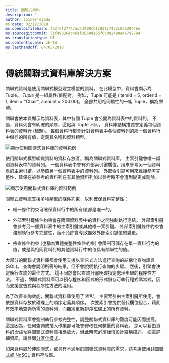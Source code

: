 ```yaml
---
title: 關聯式資料
description: ''
author: zoinerTejada
ms:date: 02/12/2018
ms.openlocfilehash: fa2fef27f47acadf00cbfc821c7432c07a3947be
ms.sourcegitcommit: 51f49026ec46af0860de55f6c082490e46792794
ms.translationtype: HT
ms.contentlocale: zh-TW
ms.lasthandoff: 04/03/2018
---
```

# <a name="traditional-relational-database-solutions"></a>傳統關聯式資料庫解決方案

關聯式資料是使用關聯式模型建立模型的資料。 在此模型中，資料會顯示為 Tuple。 *Tuple* 是一組屬性/值配對。 例如，Tuple 可能是 (itemid = 5, orderid = 1, item = "Chair", amount = 200.00)。 全部共用相同屬性的一組 Tuple，稱為*關聯*。 

關聯會依本質顯示為資料表，其中各個 Tuple 會公開為資料表中的資料列。 不過，資料列會有明確的順序，這點與 Tuple 不同。 資料庫結構描述會定義每個資料表的資料行 (標題)。 每個資料行都會針對資料表中各個資料列的那一個資料行中儲存的所有值，定義其名稱和資料類型。

![顯示使用關聯式資料庫的資料範例](../images/example-relational.png)

使用關聯式模型組織資料的資料存放區，稱為關聯式資料庫。 主索引鍵會唯一識別資料表中的資料列。 一個資料表中會有外部索引鍵欄位，用來參考另一個資料表的主索引鍵，以參照另一個資料表中的資料列。 外部索引鍵可用來維護參考完整性，確保在被參考的資料列在有其他資料列加以參考時不會遭到變更或刪除。 

![顯示使用關聯式資料庫的資料範例](../images/example-relational2.png)

關聯式資料庫支援多種類型的條件約束，以利確保資料完整性：

- 唯一條件約束可確保資料行中的所有值都是唯一的。 

- 外部索引鍵條件約束會在兩個資料表中的資料之間強制執行連結。 外部索引鍵會參考另一個資料表中的主索引鍵或其他唯一索引鍵。 外部索引鍵條件約束會強制執行參考完整性，而不允許會導致無效外部索引鍵值的變更。

- 檢查條件約束 (也稱為實體完整性條件約束) 會限制可儲存在單一資料行內的值，或是與相同資料列的其他資料行中的值具有關聯性的值。 

大部分的關聯式資料庫都會使用支援以宣告式方法進行查詢的結構化查詢語言 (SQL)。 查詢會說明所需的結果，但不會說明執行查詢的步驟。 然後，引擎會決定執行查詢的最佳方式。 這不同於會以查詢計畫明確指定處理步驟的程序性方法。 不過，關聯式資料庫可以預存程序和函式的形式儲存可執行程式碼常式，因而支援宣告式與程序性方法的混用。

為了改善查詢效能，關聯式資料庫使用了*索引*。 主要索引由主索引鍵所使用，會依照資料存放於磁碟上的順序定義其順序。 次要索引會提供替代欄位組合，藉此有效率地查詢所需的資料列，而無須重新排序磁碟上的所有資料。

關聯式資料庫會強制執行參考完整性，調整關聯式資料庫的難度可能因而提高。 這是因為，任何查詢或插入作業都可能會修改任何數量的資料表。 您可以藉由資料的*分區化*將關聯式資料庫相應放大，但此時您必須謹慎設計結構描述。 如需詳細資訊，請參閱[分區化模式](../../patterns/sharding.md)。

如果資料屬於非關聯式，或具有不適用於關聯式資料庫的需求，請考慮使用[非關聯式或 NoSQL](../big-data/non-relational-data.md) 資料存放區。
